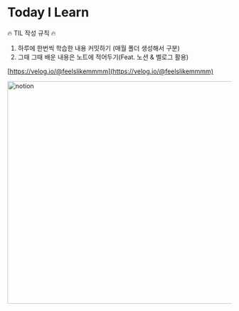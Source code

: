# Today I Learn

🔥 TIL 작성 규칙 🔥

1.  하루에 한번씩 학습한 내용 커밋하기 (매월 폴더 생성해서 구분)
2.  그때 그때 배운 내용은 노트에 적어두기(Feat. 노션 & 벨로그 활용) 

[https://velog.io/@feelslikemmmm](https://velog.io/@feelslikemmmm)

<img width="1000" height="500" alt="notion" src="https://user-images.githubusercontent.com/67893516/93711327-50539380-fb88-11ea-94a0-3df5bcb515b3.png">
